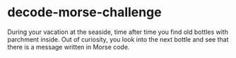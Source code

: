 # decode-morse-challenge
During your vacation at the seaside, time after time you find old bottles with parchment inside. Out of curiosity, you look into the next bottle and see that there is a message written in Morse code.
